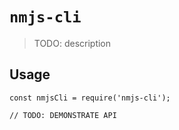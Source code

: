 # `nmjs-cli`

> TODO: description

## Usage

```
const nmjsCli = require('nmjs-cli');

// TODO: DEMONSTRATE API
```
